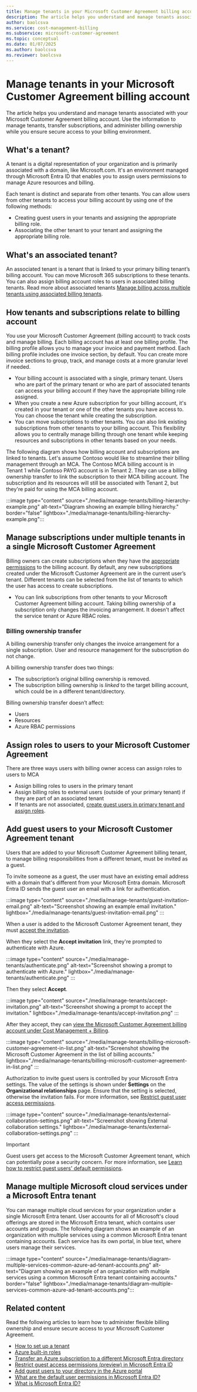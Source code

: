 ```yaml
---
title: Manage tenants in your Microsoft Customer Agreement billing account - Azure
description: The article helps you understand and manage tenants associated with your Microsoft Customer Agreement billing account.
author: baolcsva
ms.service: cost-management-billing
ms.subservice: microsoft-customer-agreement
ms.topic: conceptual
ms.date: 01/07/2025
ms.author: baolcsva
ms.reviewer: baolcsva
---
```


# Manage tenants in your Microsoft Customer Agreement billing account

The article helps you understand and manage tenants associated with your Microsoft Customer Agreement billing account. Use the information to manage tenants, transfer subscriptions, and administer billing ownership while you ensure secure access to your billing environment.

## What's a tenant?

A tenant is a digital representation of your organization and is primarily associated with a domain, like Microsoft.com. It's an environment managed through Microsoft Entra ID that enables you to assign users permissions to manage Azure resources and billing.

Each tenant is distinct and separate from other tenants. You can allow users from other tenants to access your billing account by using one of the following methods:
-	Creating guest users in your tenants and assigning the appropriate billing role.
-	Associating the other tenant to your tenant and assigning the appropriate billing role.

## What's an associated tenant? 
An associated tenant is a tenant that is linked to your primary billing tenant’s billing account. You can move Microsoft 365 subscriptions to these tenants. You can also assign billing account roles to users in associated billing tenants. Read more about associated tenants [Manage billing across multiple tenants using associated billing tenants](../manage/manage-billing-across-tenants.md). 

## How tenants and subscriptions relate to billing account

You use your Microsoft Customer Agreement (billing account) to track costs and manage billing. Each billing account has at least one billing profile. The billing profile allows you to manage your invoice and payment method. Each billing profile includes one invoice section, by default. You can create more invoice sections to group, track, and manage costs at a more granular level if needed.

- Your billing account is associated with a single, primary tenant. Users who are part of the primary tenant or who are part of associated tenants can access your billing account if they have the appropriate billing role assigned. 
- When you create a new Azure subscription for your billing account, it's created in your tenant or one of the other tenants you have access to. You can choose the tenant while creating the subscription.  
- You can move subscriptions to other tenants. You can also link existing subscriptions from other tenants to your billing account. This flexibility allows you to centrally manage billing through one tenant while keeping resources and subscriptions in other tenants based on your needs. 

The following diagram shows how billing account and subscriptions are linked to tenants. Let's assume Contoso would like to streamline their billing management through an MCA. The Contoso MCA billing account is in Tenant 1 while Contoso PAYG account is in Tenant 2. They can use a billing ownership transfer to link the subscription to their MCA billing account. The subscription and its resources will still be associated with Tenant 2, but they're paid for using the MCA billing account.

:::image type="content" source="./media/manage-tenants/billing-hierarchy-example.png" alt-text="Diagram showing an example billing hierarchy." border="false" lightbox="./media/manage-tenants/billing-hierarchy-example.png":::

## Manage subscriptions under multiple tenants in a single Microsoft Customer Agreement

Billing owners can create subscriptions when they have the [appropriate permissions](../manage/understand-mca-roles.md#subscription-billing-roles-and-tasks) to the billing account. By default, any new subscriptions created under the Microsoft Customer Agreement are in the current user’s tenant. Different tenants can be selected from the list of tenants to which the user has access to create subscriptions. 

- You can link subscriptions from other tenants to your Microsoft Customer Agreement billing account. Taking billing ownership of a subscription only changes the invoicing arrangement. It doesn't affect the service tenant or Azure RBAC roles.

### Billing ownership transfer

A billing ownership transfer only changes the invoice arrangement for a single subscription. User and resource management for the subscription do not change.

A billing ownership transfer does two things:

- The subscription’s original billing ownership is removed.
- The subscription billing ownership is *linked* to the target billing account, which could be in a different tenant/directory.

Billing ownership transfer doesn’t affect:

- Users
- Resources
- Azure RBAC permissions

## Assign roles to users to your Microsoft Customer Agreement 

There are three ways users with billing owner access can assign roles to users to MCA 

- Assign billing roles to users in the primary tenant 
- Assign billing roles to external users (outside of your primary tenant) if they are part of an associated tenant 
- If tenants are not associated, [create guest users in primary tenant and assign roles](#add-guest-users-to-your-microsoft-customer-agreement-tenant). 

## Add guest users to your Microsoft Customer Agreement tenant

Users that are added to your Microsoft Customer Agreement billing tenant, to manage billing responsibilities from a different tenant, must be invited as a guest.

To invite someone as a guest, the user must have an existing email address with a domain that's different from your Microsoft Entra domain. Microsoft Entra ID sends the guest user an email with a link for authentication.

:::image type="content" source="./media/manage-tenants/guest-invitation-email.png" alt-text="Screenshot showing an example email invitation." lightbox="./media/manage-tenants/guest-invitation-email.png" :::

When a user is added to the Microsoft Customer Agreement tenant, they must [accept the invitation](../../active-directory/external-identities/b2b-quickstart-add-guest-users-portal.md#accept-the-invitation).

When they select the **Accept invitation** link, they're prompted to authenticate with Azure.

:::image type="content" source="./media/manage-tenants/authenticate.png" alt-text="Screenshot showing a prompt to authenticate with Azure." lightbox="./media/manage-tenants/authenticate.png" :::

Then they select **Accept**.

:::image type="content" source="./media/manage-tenants/accept-invitation.png" alt-text="Screenshot showing a prompt to accept the invitation." lightbox="./media/manage-tenants/accept-invitation.png" :::

After they accept, they can [view the Microsoft Customer Agreement billing account under Cost Management + Billing](../understand/mca-overview.md#check-access-to-a-microsoft-customer-agreement).

:::image type="content" source="./media/manage-tenants/billing-microsoft-customer-agreement-in-list.png" alt-text="Screenshot showing the Microsoft Customer Agreement in the list of billing accounts." lightbox="./media/manage-tenants/billing-microsoft-customer-agreement-in-list.png" :::

Authorization to invite guest users is controlled by your Microsoft Entra settings. The value of the settings is shown under **Settings** on the **Organizational relationships** page. Ensure that the setting is selected, otherwise the invitation fails. For more information, see [Restrict guest user access permissions](../../active-directory/enterprise-users/users-restrict-guest-permissions.md).

:::image type="content" source="./media/manage-tenants/external-collaboration-settings.png" alt-text="Screenshot showing External collaboration settings." lightbox="./media/manage-tenants/external-collaboration-settings.png" :::

> [!IMPORTANT]
> Guest users get access to the Microsoft Customer Agreement tenant, which can potentially pose a security concern. For more information, see [Learn how to restrict guest users' default permissions](../../active-directory/fundamentals/users-default-permissions.md#restrict-member-users-default-permissions).

<a name='manage-multiple-microsoft-cloud-services-under-an-azure-ad-tenant'></a>

## Manage multiple Microsoft cloud services under a Microsoft Entra tenant

You can manage multiple cloud services for your organization under a single Microsoft Entra tenant. User accounts for all of Microsoft's cloud offerings are stored in the Microsoft Entra tenant, which contains user accounts and groups. The following diagram shows an example of an organization with multiple services using a common Microsoft Entra tenant containing accounts. Each service has its own portal, in blue text, where users manage their services.

:::image type="content" source="./media/manage-tenants/diagram-multiple-services-common-azure-ad-tenant-accounts.png" alt-text="Diagram showing an example of an organization with multiple services using a common Microsoft Entra tenant containing accounts." border="false" lightbox="./media/manage-tenants/diagram-multiple-services-common-azure-ad-tenant-accounts.png":::

## Related content

Read the following articles to learn how to administer flexible billing ownership and ensure secure access to your Microsoft Customer Agreement.

- [How to set up a tenant](../../active-directory/develop/quickstart-create-new-tenant.md)
- [Azure built-in roles](../../role-based-access-control/built-in-roles.md)
- [Transfer an Azure subscription to a different Microsoft Entra directory](../../role-based-access-control/transfer-subscription.md)
- [Restrict guest access permissions (preview) in Microsoft Entra ID](../../active-directory/enterprise-users/users-restrict-guest-permissions.md)
- [Add guest users to your directory in the Azure portal](../../active-directory/external-identities/b2b-quickstart-add-guest-users-portal.md#accept-the-invitation)
- [What are the default user permissions in Microsoft Entra ID?](../../active-directory/external-identities/b2b-quickstart-add-guest-users-portal.md#accept-the-invitation)
- [What is Microsoft Entra ID?](../../active-directory/fundamentals/active-directory-whatis.md)
